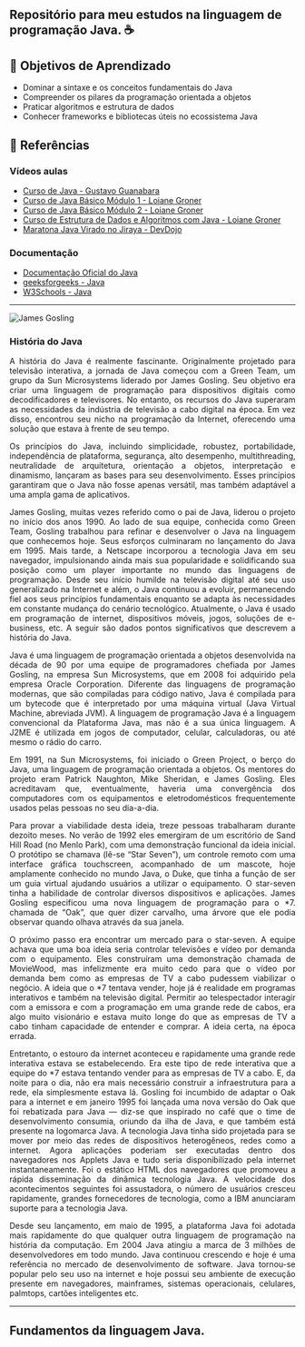 ## Repositório para meu estudos na linguagem de programação Java. ☕

## 🎯 Objetivos de Aprendizado

- Dominar a sintaxe e os conceitos fundamentais do Java
- Compreender os pilares da programação orientada a objetos
- Praticar algoritmos e estrutura de dados
- Conhecer frameworks e bibliotecas úteis no ecossistema Java

## 📖 Referências
### Vídeos aulas
- [Curso de Java - Gustavo Guanabara](https://youtu.be/sTX0UEplF54?si=SmD7WId_1ZGLoyzd)
- [Curso de Java Básico Módulo 1 - Loiane Groner](https://www.youtube.com/playlist?list=PLGxZ4Rq3BOBq0KXHsp5J3PxyFaBIXVs3r)
- [Curso de Java Básico Módulo 2 - Loiane Groner](https://www.youtube.com/playlist?list=PLGxZ4Rq3BOBoqYyFWOV_YbfBW80YGAGEI)
- [Curso de Estrutura de Dados e Algoritmos com Java - Loiane Groner](https://www.youtube.com/playlist?list=PLGxZ4Rq3BOBrgumpzz-l8kFMw2DLERdxi)
- [Maratona Java Virado no Jiraya - DevDojo](https://www.youtube.com/playlist?list=PL62G310vn6nFIsOCC0H-C2infYgwm8SWW)

### Documentação
- [Documentação Oficial do Java](https://docs.oracle.com/en/java/)
- [geeksforgeeks - Java](https://www.geeksforgeeks.org/java/java/)
- [W3Schools - Java](https://www.w3schools.com/java/)

---

![James Gosling](https://github.com/user-attachments/assets/50c4c4f9-1a8c-4044-931c-3d0364cf8c3c)

### História do Java

<div align="justify">
<p>
A história do Java é realmente fascinante. Originalmente projetado para televisão interativa, a jornada de Java começou com a Green Team, um grupo da Sun Microsystems liderado por James Gosling. Seu objetivo era criar uma linguagem de programação para dispositivos digitais como decodificadores e televisores. No entanto, os recursos do Java superaram as necessidades da indústria de televisão a cabo digital na época. Em vez disso, encontrou seu nicho na programação da Internet, oferecendo uma solução que estava à frente de seu tempo.

Os princípios do Java, incluindo simplicidade, robustez, portabilidade, independência de plataforma, segurança, alto desempenho, multithreading, neutralidade de arquitetura, orientação a objetos, interpretação e dinamismo, lançaram as bases para seu desenvolvimento. Esses princípios garantiram que o Java não fosse apenas versátil, mas também adaptável a uma ampla gama de aplicativos.

James Gosling, muitas vezes referido como o pai de Java, liderou o projeto no início dos anos 1990. Ao lado de sua equipe, conhecida como Green Team, Gosling trabalhou para refinar e desenvolver o Java na linguagem que conhecemos hoje. Seus esforços culminaram no lançamento do Java em 1995. Mais tarde, a Netscape incorporou a tecnologia Java em seu navegador, impulsionando ainda mais sua popularidade e solidificando sua posição como um player importante no mundo das linguagens de programação. Desde seu início humilde na televisão digital até seu uso generalizado na Internet e além, o Java continuou a evoluir, permanecendo fiel aos seus princípios fundamentais enquanto se adapta às necessidades em constante mudança do cenário tecnológico. Atualmente, o Java é usado em programação de internet, dispositivos móveis, jogos, soluções de e-business, etc. A seguir são dados pontos significativos que descrevem a história do Java.

Java é uma linguagem de programação orientada a objetos desenvolvida na década de 90 por uma equipe de programadores chefiada por James Gosling, na empresa Sun Microsystems, que em 2008 foi adquirido pela empresa Oracle Corporation. Diferente das linguagens de programação modernas, que são compiladas para código nativo, Java é compilada para um bytecode que é interpretado por uma máquina virtual (Java Virtual Machine, abreviada JVM). A linguagem de programação Java é a linguagem convencional da Plataforma Java, mas não é a sua única linguagem. A J2ME é utilizada em jogos de computador, celular, calculadoras, ou até mesmo o rádio do carro.

Em 1991, na Sun Microsystems, foi iniciado o Green Project, o berço do Java, uma linguagem de programação orientada a objetos. Os mentores do projeto eram Patrick Naughton, Mike Sheridan, e James Gosling. Eles acreditavam que, eventualmente, haveria uma convergência dos computadores com os equipamentos e eletrodomésticos frequentemente usados pelas pessoas no seu dia-a-dia.

Para provar a viabilidade desta ideia, treze pessoas trabalharam durante dezoito meses. No verão de 1992 eles emergiram de um escritório de Sand Hill Road (no Menlo Park), com uma demonstração funcional da ideia inicial. O protótipo se chamava (lê-se “Star Seven”), um controle remoto com uma interface gráfica touchscreen, acompanhado de um mascote, hoje amplamente conhecido no mundo Java, o Duke, que tinha a função de ser um guia virtual ajudando usuários a utilizar o equipamento. O star-seven tinha a habilidade de controlar diversos dispositivos e aplicações. James Gosling especificou uma nova linguagem de programação para o *7. chamada de “Oak”, que quer dizer carvalho, uma árvore que ele podia observar quando olhava através da sua janela.

O próximo passo era encontrar um mercado para o star-seven. A equipe achava que uma boa ideia seria controlar televisões e vídeo por demanda com o equipamento. Eles construíram uma demonstração chamada de MovieWood, mas infelizmente era muito cedo para que o vídeo por demanda bem como as empresas de TV a cabo pudessem viabilizar o negócio. A ideia que o *7 tentava vender, hoje já é realidade em programas interativos e também na televisão digital. Permitir ao telespectador interagir com a emissora e com a programação em uma grande rede de cabos, era algo muito visionário e estava muito longe do que as empresas de TV a cabo tinham capacidade de entender e comprar. A ideia certa, na época errada.

Entretanto, o estouro da internet aconteceu e rapidamente uma grande rede interativa estava se estabelecendo. Era este tipo de rede interativa que a equipe do *7 estava tentando vender para as empresas de TV a cabo. E, da noite para o dia, não era mais necessário construir a infraestrutura para a rede, ela simplesmente estava lá. Gosling foi incumbido de adaptar o Oak para a internet e em janeiro 1995 foi lançada uma nova versão do Oak que foi rebatizada para Java — diz-se que inspirado no café que o time de desenvolvimento consumia, oriundo da ilha de Java, e que também está presente na logomarca Java. A tecnologia Java tinha sido projetada para se mover por meio das redes de dispositivos heterogêneos, redes como a internet. Agora aplicações poderiam ser executadas dentro dos navegadores nos Applets Java e tudo seria disponibilizado pela internet instantaneamente. Foi o estático HTML dos navegadores que promoveu a rápida disseminação da dinâmica tecnologia Java. A velocidade dos acontecimentos seguintes foi assustadora, o número de usuários cresceu rapidamente, grandes fornecedores de tecnologia, como a IBM anunciaram suporte para a tecnologia Java.

Desde seu lançamento, em maio de 1995, a plataforma Java foi adotada mais rapidamente do que qualquer outra linguagem de programação na história da computação. Em 2004 Java atingiu a marca de 3 milhões de desenvolvedores em todo mundo. Java continuou crescendo e hoje é uma referência no mercado de desenvolvimento de software. Java tornou-se popular pelo seu uso na internet e hoje possui seu ambiente de execução presente em navegadores, mainframes, sistemas operacionais, celulares, palmtops, cartões inteligentes etc.
</p>
<div>

---

## Fundamentos da linguagem Java.

<div align="justify">



























  
</div>
